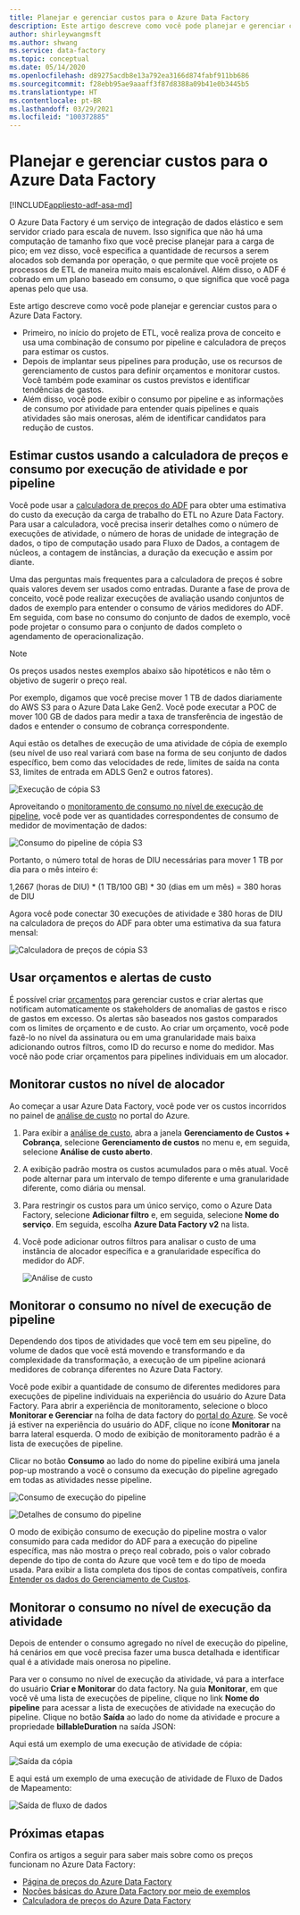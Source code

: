 ```yaml
---
title: Planejar e gerenciar custos para o Azure Data Factory
description: Este artigo descreve como você pode planejar e gerenciar custos para o Azure Data Factory
author: shirleywangmsft
ms.author: shwang
ms.service: data-factory
ms.topic: conceptual
ms.date: 05/14/2020
ms.openlocfilehash: d89275acdb8e13a792ea3166d874fabf911bb686
ms.sourcegitcommit: f28ebb95ae9aaaff3f87d8388a09b41e0b3445b5
ms.translationtype: HT
ms.contentlocale: pt-BR
ms.lasthandoff: 03/29/2021
ms.locfileid: "100372885"
---
```

# <a name="plan-and-manage-costs-for-azure-data-factory"></a>Planejar e gerenciar custos para o Azure Data Factory

[!INCLUDE[appliesto-adf-asa-md](includes/appliesto-adf-asa-md.md)]

O Azure Data Factory é um serviço de integração de dados elástico e sem servidor criado para escala de nuvem.  Isso significa que não há uma computação de tamanho fixo que você precise planejar para a carga de pico; em vez disso, você especifica a quantidade de recursos a serem alocados sob demanda por operação, o que permite que você projete os processos de ETL de maneira muito mais escalonável. Além disso, o ADF é cobrado em um plano baseado em consumo, o que significa que você paga apenas pelo que usa.

Este artigo descreve como você pode planejar e gerenciar custos para o Azure Data Factory.

*   Primeiro, no início do projeto de ETL, você realiza prova de conceito e usa uma combinação de consumo por pipeline e calculadora de preços para estimar os custos.
*   Depois de implantar seus pipelines para produção, use os recursos de gerenciamento de custos para definir orçamentos e monitorar custos. Você também pode examinar os custos previstos e identificar tendências de gastos.
*   Além disso, você pode exibir o consumo por pipeline e as informações de consumo por atividade para entender quais pipelines e quais atividades são mais onerosas, além de identificar candidatos para redução de custos.

## <a name="estimate-costs-using-pipeline-and-activity-run-consumption-and-pricing-calculator"></a>Estimar custos usando a calculadora de preços e consumo por execução de atividade e por pipeline

Você pode usar a [calculadora de preços do ADF](https://azure.microsoft.com/pricing/calculator/?service=data-factory) para obter uma estimativa do custo da execução da carga de trabalho do ETL no Azure Data Factory.  Para usar a calculadora, você precisa inserir detalhes como o número de execuções de atividade, o número de horas de unidade de integração de dados, o tipo de computação usado para Fluxo de Dados, a contagem de núcleos, a contagem de instâncias, a duração da execução e assim por diante.

Uma das perguntas mais frequentes para a calculadora de preços é sobre quais valores devem ser usados como entradas.  Durante a fase de prova de conceito, você pode realizar execuções de avaliação usando conjuntos de dados de exemplo para entender o consumo de vários medidores do ADF.  Em seguida, com base no consumo do conjunto de dados de exemplo, você pode projetar o consumo para o conjunto de dados completo o agendamento de operacionalização.

> [!NOTE]
> Os preços usados nestes exemplos abaixo são hipotéticos e não têm o objetivo de sugerir o preço real.

Por exemplo, digamos que você precise mover 1 TB de dados diariamente do AWS S3 para o Azure Data Lake Gen2.  Você pode executar a POC de mover 100 GB de dados para medir a taxa de transferência de ingestão de dados e entender o consumo de cobrança correspondente.

Aqui estão os detalhes de execução de uma atividade de cópia de exemplo (seu nível de uso real variará com base na forma de seu conjunto de dados específico, bem como das velocidades de rede, limites de saída na conta S3, limites de entrada em ADLS Gen2 e outros fatores).

![Execução de cópia S3](media/plan-manage-costs/s3-copy-run-details.png)

Aproveitando o [monitoramento de consumo no nível de execução de pipeline](#monitor-consumption-at-pipeline-run-level), você pode ver as quantidades correspondentes de consumo de medidor de movimentação de dados:

![Consumo do pipeline de cópia S3](media/plan-manage-costs/s3-copy-pipeline-consumption.png)

Portanto, o número total de horas de DIU necessárias para mover 1 TB por dia para o mês inteiro é:

1,2667 (horas de DIU) * (1 TB/100 GB) * 30 (dias em um mês) = 380 horas de DIU

Agora você pode conectar 30 execuções de atividade e 380 horas de DIU na calculadora de preços do ADF para obter uma estimativa da sua fatura mensal:

![Calculadora de preços de cópia S3](media/plan-manage-costs/s3-copy-pricing-calculator.png)

## <a name="use-budgets-and-cost-alerts"></a>Usar orçamentos e alertas de custo

É possível criar [orçamentos](../cost-management-billing/costs/tutorial-acm-create-budgets.md) para gerenciar custos e criar alertas que notificam automaticamente os stakeholders de anomalias de gastos e risco de gastos em excesso.  Os alertas são baseados nos gastos comparados com os limites de orçamento e de custo.  Ao criar um orçamento, você pode fazê-lo no nível da assinatura ou em uma granularidade mais baixa adicionando outros filtros, como ID do recurso e nome do medidor.  Mas você não pode criar orçamentos para pipelines individuais em um alocador.

## <a name="monitor-costs-at-factory-level"></a>Monitorar custos no nível de alocador

Ao começar a usar Azure Data Factory, você pode ver os custos incorridos no painel de [análise de custo](../cost-management-billing/costs/quick-acm-cost-analysis.md) no portal do Azure.

1. Para exibir a [análise de custo](../cost-management-billing/costs/quick-acm-cost-analysis.md), abra a janela **Gerenciamento de Custos + Cobrança**, selecione **Gerenciamento de custos** no menu e, em seguida, selecione **Análise de custo aberto**.
2. A exibição padrão mostra os custos acumulados para o mês atual.  Você pode alternar para um intervalo de tempo diferente e uma granularidade diferente, como diária ou mensal.
3. Para restringir os custos para um único serviço, como o Azure Data Factory, selecione **Adicionar filtro** e, em seguida, selecione **Nome do serviço**.  Em seguida, escolha **Azure Data Factory v2** na lista.
4. Você pode adicionar outros filtros para analisar o custo de uma instância de alocador específica e a granularidade específica do medidor do ADF.

   ![Análise de custo](media/plan-manage-costs/cost-analysis.png)

## <a name="monitor-consumption-at-pipeline-run-level"></a>Monitorar o consumo no nível de execução de pipeline

Dependendo dos tipos de atividades que você tem em seu pipeline, do volume de dados que você está movendo e transformando e da complexidade da transformação, a execução de um pipeline acionará medidores de cobrança diferentes no Azure Data Factory.

Você pode exibir a quantidade de consumo de diferentes medidores para execuções de pipeline individuais na experiência do usuário do Azure Data Factory. Para abrir a experiência de monitoramento, selecione o bloco **Monitorar e Gerenciar** na folha de data factory do [portal do Azure](https://portal.azure.com/). Se você já estiver na experiência do usuário do ADF, clique no ícone **Monitorar** na barra lateral esquerda. O modo de exibição de monitoramento padrão é a lista de execuções de pipeline.

Clicar no botão **Consumo** ao lado do nome do pipeline exibirá uma janela pop-up mostrando a você o consumo da execução do pipeline agregado em todas as atividades nesse pipeline.

![Consumo de execução do pipeline](media/plan-manage-costs/pipeline-run-consumption.png)

![Detalhes de consumo do pipeline](media/plan-manage-costs/pipeline-consumption-details.png)

O modo de exibição consumo de execução do pipeline mostra o valor consumido para cada medidor do ADF para a execução do pipeline específica, mas não mostra o preço real cobrado, pois o valor cobrado depende do tipo de conta do Azure que você tem e do tipo de moeda usada.  Para exibir a lista completa dos tipos de contas compatíveis, confira [Entender os dados do Gerenciamento de Custos](../cost-management-billing/costs/understand-cost-mgt-data.md).

## <a name="monitor-consumption-at-activity-run-level"></a>Monitorar o consumo no nível de execução da atividade
Depois de entender o consumo agregado no nível de execução do pipeline, há cenários em que você precisa fazer uma busca detalhada e identificar qual é a atividade mais onerosa no pipeline.

Para ver o consumo no nível de execução da atividade, vá para a interface do usuário **Criar e Monitorar** do data factory. Na guia **Monitorar**, em que você vê uma lista de execuções de pipeline, clique no link **Nome do pipeline** para acessar a lista de execuções de atividade na execução do pipeline.  Clique no botão **Saída** ao lado do nome da atividade e procure a propriedade **billableDuration** na saída JSON:

Aqui está um exemplo de uma execução de atividade de cópia:

![Saída da cópia](media/plan-manage-costs/copy-output.png)

E aqui está um exemplo de uma execução de atividade de Fluxo de Dados de Mapeamento:

![Saída de fluxo de dados](media/plan-manage-costs/dataflow-output.png)

## <a name="next-steps"></a>Próximas etapas

Confira os artigos a seguir para saber mais sobre como os preços funcionam no Azure Data Factory:

- [Página de preços do Azure Data Factory](https://azure.microsoft.com/pricing/details/data-factory/ssis/)
- [Noções básicas do Azure Data Factory por meio de exemplos](./pricing-concepts.md)
- [Calculadora de preços do Azure Data Factory](https://azure.microsoft.com/pricing/calculator/?service=data-factory)